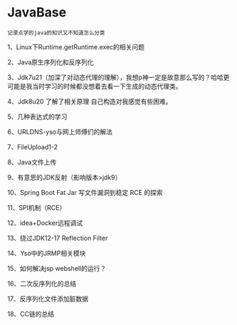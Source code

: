 # JavaBase
`记录点学的java的知识又不知道怎么分类`

1、Linux下Runtime.getRuntime.exec的相关问题

2、Java原生序列化和反序列化

3、Jdk7u21（加深了对动态代理的理解），我想p神一定是故意那么写的？哈哈更可能是我当时学习的时候都没想着去看一下生成的动态代理类。

4、Jdk8u20 了解了相关原理 自己构造对我感觉有些困难。

5、几种表达式的学习

6、URLDNS-yso与网上师傅们的解法

7、FileUpload1-2

8、Java文件上传

9、有意思的JDK反射（影响版本>jdk9）

10、Spring Boot Fat Jar 写文件漏洞到稳定 RCE 的探索 

11、SPI机制（RCE）

12、idea+Docker远程调试

13、绕过JDK12-17 Reflection Filter

14、Yso中的JRMP相关模块

15、如何解决jsp webshell的运行？

16、二次反序列化的总结

17、反序列化文件添加脏数据

18、CC链的总结
